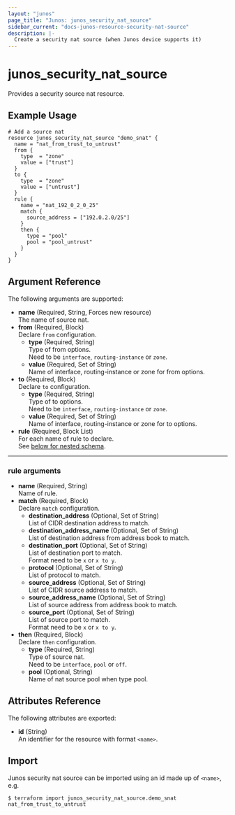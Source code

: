 ```yaml
---
layout: "junos"
page_title: "Junos: junos_security_nat_source"
sidebar_current: "docs-junos-resource-security-nat-source"
description: |-
  Create a security nat source (when Junos device supports it)
---
```


# junos_security_nat_source

Provides a security source nat resource.

## Example Usage

```hcl
# Add a source nat
resource junos_security_nat_source "demo_snat" {
  name = "nat_from_trust_to_untrust"
  from {
    type  = "zone"
    value = ["trust"]
  }
  to {
    type  = "zone"
    value = ["untrust"]
  }
  rule {
    name = "nat_192_0_2_0_25"
    match {
      source_address = ["192.0.2.0/25"]
    }
    then {
      type = "pool"
      pool = "pool_untrust"
    }
  }
}
```

## Argument Reference

The following arguments are supported:

- **name** (Required, String, Forces new resource)  
  The name of source nat.
- **from** (Required, Block)  
  Declare `from` configuration.
  - **type** (Required, String)  
    Type of from options.  
    Need to be `interface`, `routing-instance` or `zone`.
  - **value** (Required, Set of String)  
    Name of interface, routing-instance or zone for from options.
- **to** (Required, Block)  
  Declare `to` configuration.
  - **type** (Required, String)  
    Type of to options.  
    Need to be `interface`, `routing-instance` or `zone`.
  - **value** (Required, Set of String)  
    Name of interface, routing-instance or zone for to options.
- **rule** (Required, Block List)  
  For each name of rule to declare.  
  See [below for nested schema](#rule-arguments).

---

### rule arguments

- **name** (Required, String)  
  Name of rule.
- **match** (Required, Block)  
  Declare `match` configuration.
  - **destination_address** (Optional, Set of String)  
    List of CIDR destination address to match.
  - **destination_address_name** (Optional, Set of String)  
    List of destination address from address book to match.
  - **destination_port** (Optional, Set of String)  
    List of destination port to match.  
    Format need to be `x` or `x to y`.
  - **protocol** (Optional, Set of String)  
    List of protocol to match.
  - **source_address** (Optional, Set of String)  
    List of CIDR source address to match.
  - **source_address_name** (Optional, Set of String)  
    List of source address from address book to match.
  - **source_port** (Optional, Set of String)  
    List of source port to match.  
    Format need to be `x` or `x to y`.
- **then** (Required, Block)  
  Declare `then` configuration.
  - **type** (Required, String)  
    Type of source nat.  
    Need to be `interface`, `pool` or `off`.
  - **pool** (Optional, String)  
    Name of nat source pool when type pool.

## Attributes Reference

The following attributes are exported:

- **id** (String)  
  An identifier for the resource with format `<name>`.

## Import

Junos security nat source can be imported using an id made up of `<name>`, e.g.

```shell
$ terraform import junos_security_nat_source.demo_snat nat_from_trust_to_untrust
```
